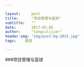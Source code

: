 ```yaml
---

layout:     post
title:      "项目管理与篮球"
subtitle:   ""
date:       2017-03-05
author:     "tangculijier"
header-img: "img/post-bg-2015.jpg"
tags:    感悟

---
```

###项目管理与篮球
